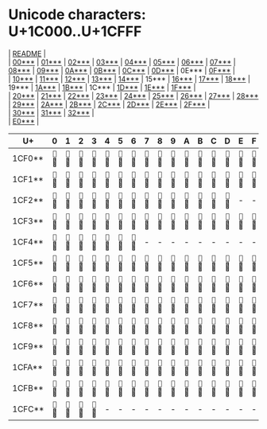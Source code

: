 # Unicode characters: U+1C000..U+1CFFF

| [README](README.md) |\
| [00\*\*\*](00xxx.md) | [01\*\*\*](01xxx.md) | [02\*\*\*](02xxx.md) | [03\*\*\*](03xxx.md) | [04\*\*\*](04xxx.md) | [05\*\*\*](05xxx.md) | [06\*\*\*](06xxx.md) | [07\*\*\*](07xxx.md) | [08\*\*\*](08xxx.md) | [09\*\*\*](09xxx.md) | [0A\*\*\*](0Axxx.md) | [0B\*\*\*](0Bxxx.md) | [0C\*\*\*](0Cxxx.md) | [0D\*\*\*](0Dxxx.md) | 0E\*\*\* | [0F\*\*\*](0Fxxx.md) |\
| [10\*\*\*](10xxx.md) | [11\*\*\*](11xxx.md) | [12\*\*\*](12xxx.md) | [13\*\*\*](13xxx.md) | [14\*\*\*](14xxx.md) | 15\*\*\* | [16\*\*\*](16xxx.md) | [17\*\*\*](17xxx.md) | [18\*\*\*](18xxx.md) | 19\*\*\* | [1A\*\*\*](1Axxx.md) | [1B\*\*\*](1Bxxx.md) | 1C\*\*\* | [1D\*\*\*](1Dxxx.md) | [1E\*\*\*](1Exxx.md) | [1F\*\*\*](1Fxxx.md) |\
| [20\*\*\*](20xxx.md) | [21\*\*\*](21xxx.md) | [22\*\*\*](22xxx.md) | [23\*\*\*](23xxx.md) | [24\*\*\*](24xxx.md) | [25\*\*\*](25xxx.md) | [26\*\*\*](26xxx.md) | [27\*\*\*](27xxx.md) | [28\*\*\*](28xxx.md) | [29\*\*\*](29xxx.md) | [2A\*\*\*](2Axxx.md) | [2B\*\*\*](2Bxxx.md) | [2C\*\*\*](2Cxxx.md) | [2D\*\*\*](2Dxxx.md) | [2E\*\*\*](2Exxx.md) | [2F\*\*\*](2Fxxx.md) |\
| [30\*\*\*](30xxx.md) | [31\*\*\*](31xxx.md) | [32\*\*\*](32xxx.md) |\
| [E0\*\*\*](E0xxx.md) |

| U+ | 0 | 1 | 2 | 3 | 4 | 5 | 6 | 7 | 8 | 9 | A | B | C | D | E | F |
| - | :-: | :-: | :-: | :-: | :-: | :-: | :-: | :-: | :-: | :-: | :-: | :-: | :-: | :-: | :-: | :-: |
| 1CF0\*\* | <span id="1CF00" title="U+1CF00 ZNAMENNY COMBINING MARK GORAZDO NIZKO S KRYZHEM ON LEFT, Mn">`𜼀`<br>𜼀</span> | <span id="1CF01" title="U+1CF01 ZNAMENNY COMBINING MARK NIZKO S KRYZHEM ON LEFT, Mn">`𜼁`<br>𜼁</span> | <span id="1CF02" title="U+1CF02 ZNAMENNY COMBINING MARK TSATA ON LEFT, Mn">`𜼂`<br>𜼂</span> | <span id="1CF03" title="U+1CF03 ZNAMENNY COMBINING MARK GORAZDO NIZKO ON LEFT, Mn">`𜼃`<br>𜼃</span> | <span id="1CF04" title="U+1CF04 ZNAMENNY COMBINING MARK NIZKO ON LEFT, Mn">`𜼄`<br>𜼄</span> | <span id="1CF05" title="U+1CF05 ZNAMENNY COMBINING MARK SREDNE ON LEFT, Mn">`𜼅`<br>𜼅</span> | <span id="1CF06" title="U+1CF06 ZNAMENNY COMBINING MARK MALO POVYSHE ON LEFT, Mn">`𜼆`<br>𜼆</span> | <span id="1CF07" title="U+1CF07 ZNAMENNY COMBINING MARK POVYSHE ON LEFT, Mn">`𜼇`<br>𜼇</span> | <span id="1CF08" title="U+1CF08 ZNAMENNY COMBINING MARK VYSOKO ON LEFT, Mn">`𜼈`<br>𜼈</span> | <span id="1CF09" title="U+1CF09 ZNAMENNY COMBINING MARK MALO POVYSHE S KHOKHLOM ON LEFT, Mn">`𜼉`<br>𜼉</span> | <span id="1CF0A" title="U+1CF0A ZNAMENNY COMBINING MARK POVYSHE S KHOKHLOM ON LEFT, Mn">`𜼊`<br>𜼊</span> | <span id="1CF0B" title="U+1CF0B ZNAMENNY COMBINING MARK VYSOKO S KHOKHLOM ON LEFT, Mn">`𜼋`<br>𜼋</span> | <span id="1CF0C" title="U+1CF0C ZNAMENNY COMBINING MARK GORAZDO NIZKO S KRYZHEM ON RIGHT, Mn">`𜼌`<br>𜼌</span> | <span id="1CF0D" title="U+1CF0D ZNAMENNY COMBINING MARK NIZKO S KRYZHEM ON RIGHT, Mn">`𜼍`<br>𜼍</span> | <span id="1CF0E" title="U+1CF0E ZNAMENNY COMBINING MARK TSATA ON RIGHT, Mn">`𜼎`<br>𜼎</span> | <span id="1CF0F" title="U+1CF0F ZNAMENNY COMBINING MARK GORAZDO NIZKO ON RIGHT, Mn">`𜼏`<br>𜼏</span> |
| 1CF1\*\* | <span id="1CF10" title="U+1CF10 ZNAMENNY COMBINING MARK NIZKO ON RIGHT, Mn">`𜼐`<br>𜼐</span> | <span id="1CF11" title="U+1CF11 ZNAMENNY COMBINING MARK SREDNE ON RIGHT, Mn">`𜼑`<br>𜼑</span> | <span id="1CF12" title="U+1CF12 ZNAMENNY COMBINING MARK MALO POVYSHE ON RIGHT, Mn">`𜼒`<br>𜼒</span> | <span id="1CF13" title="U+1CF13 ZNAMENNY COMBINING MARK POVYSHE ON RIGHT, Mn">`𜼓`<br>𜼓</span> | <span id="1CF14" title="U+1CF14 ZNAMENNY COMBINING MARK VYSOKO ON RIGHT, Mn">`𜼔`<br>𜼔</span> | <span id="1CF15" title="U+1CF15 ZNAMENNY COMBINING MARK MALO POVYSHE S KHOKHLOM ON RIGHT, Mn">`𜼕`<br>𜼕</span> | <span id="1CF16" title="U+1CF16 ZNAMENNY COMBINING MARK POVYSHE S KHOKHLOM ON RIGHT, Mn">`𜼖`<br>𜼖</span> | <span id="1CF17" title="U+1CF17 ZNAMENNY COMBINING MARK VYSOKO S KHOKHLOM ON RIGHT, Mn">`𜼗`<br>𜼗</span> | <span id="1CF18" title="U+1CF18 ZNAMENNY COMBINING MARK TSATA S KRYZHEM, Mn">`𜼘`<br>𜼘</span> | <span id="1CF19" title="U+1CF19 ZNAMENNY COMBINING MARK MALO POVYSHE S KRYZHEM, Mn">`𜼙`<br>𜼙</span> | <span id="1CF1A" title="U+1CF1A ZNAMENNY COMBINING MARK STRANNO MALO POVYSHE, Mn">`𜼚`<br>𜼚</span> | <span id="1CF1B" title="U+1CF1B ZNAMENNY COMBINING MARK POVYSHE S KRYZHEM, Mn">`𜼛`<br>𜼛</span> | <span id="1CF1C" title="U+1CF1C ZNAMENNY COMBINING MARK POVYSHE STRANNO, Mn">`𜼜`<br>𜼜</span> | <span id="1CF1D" title="U+1CF1D ZNAMENNY COMBINING MARK VYSOKO S KRYZHEM, Mn">`𜼝`<br>𜼝</span> | <span id="1CF1E" title="U+1CF1E ZNAMENNY COMBINING MARK MALO POVYSHE STRANNO, Mn">`𜼞`<br>𜼞</span> | <span id="1CF1F" title="U+1CF1F ZNAMENNY COMBINING MARK GORAZDO VYSOKO, Mn">`𜼟`<br>𜼟</span> |
| 1CF2\*\* | <span id="1CF20" title="U+1CF20 ZNAMENNY COMBINING MARK ZELO, Mn">`𜼠`<br>𜼠</span> | <span id="1CF21" title="U+1CF21 ZNAMENNY COMBINING MARK ON, Mn">`𜼡`<br>𜼡</span> | <span id="1CF22" title="U+1CF22 ZNAMENNY COMBINING MARK RAVNO, Mn">`𜼢`<br>𜼢</span> | <span id="1CF23" title="U+1CF23 ZNAMENNY COMBINING MARK TIKHAYA, Mn">`𜼣`<br>𜼣</span> | <span id="1CF24" title="U+1CF24 ZNAMENNY COMBINING MARK BORZAYA, Mn">`𜼤`<br>𜼤</span> | <span id="1CF25" title="U+1CF25 ZNAMENNY COMBINING MARK UDARKA, Mn">`𜼥`<br>𜼥</span> | <span id="1CF26" title="U+1CF26 ZNAMENNY COMBINING MARK PODVERTKA, Mn">`𜼦`<br>𜼦</span> | <span id="1CF27" title="U+1CF27 ZNAMENNY COMBINING MARK LOMKA, Mn">`𜼧`<br>𜼧</span> | <span id="1CF28" title="U+1CF28 ZNAMENNY COMBINING MARK KUPNAYA, Mn">`𜼨`<br>𜼨</span> | <span id="1CF29" title="U+1CF29 ZNAMENNY COMBINING MARK KACHKA, Mn">`𜼩`<br>𜼩</span> | <span id="1CF2A" title="U+1CF2A ZNAMENNY COMBINING MARK ZEVOK, Mn">`𜼪`<br>𜼪</span> | <span id="1CF2B" title="U+1CF2B ZNAMENNY COMBINING MARK SKOBA, Mn">`𜼫`<br>𜼫</span> | <span id="1CF2C" title="U+1CF2C ZNAMENNY COMBINING MARK RAZSEKA, Mn">`𜼬`<br>𜼬</span> | <span id="1CF2D" title="U+1CF2D ZNAMENNY COMBINING MARK KRYZH ON LEFT, Mn">`𜼭`<br>𜼭</span> | <span id="1CF2E" title="U+1CF2E (not assigned)">-</span> | <span id="1CF2F" title="U+1CF2F (not assigned)">-</span> |
| 1CF3\*\* | <span id="1CF30" title="U+1CF30 ZNAMENNY COMBINING TONAL RANGE MARK MRACHNO, Mn">`𜼰`<br>𜼰</span> | <span id="1CF31" title="U+1CF31 ZNAMENNY COMBINING TONAL RANGE MARK SVETLO, Mn">`𜼱`<br>𜼱</span> | <span id="1CF32" title="U+1CF32 ZNAMENNY COMBINING TONAL RANGE MARK TRESVETLO, Mn">`𜼲`<br>𜼲</span> | <span id="1CF33" title="U+1CF33 ZNAMENNY COMBINING MARK ZADERZHKA, Mn">`𜼳`<br>𜼳</span> | <span id="1CF34" title="U+1CF34 ZNAMENNY COMBINING MARK DEMESTVENNY ZADERZHKA, Mn">`𜼴`<br>𜼴</span> | <span id="1CF35" title="U+1CF35 ZNAMENNY COMBINING MARK OTSECHKA, Mn">`𜼵`<br>𜼵</span> | <span id="1CF36" title="U+1CF36 ZNAMENNY COMBINING MARK PODCHASHIE, Mn">`𜼶`<br>𜼶</span> | <span id="1CF37" title="U+1CF37 ZNAMENNY COMBINING MARK PODCHASHIE WITH VERTICAL STROKE, Mn">`𜼷`<br>𜼷</span> | <span id="1CF38" title="U+1CF38 ZNAMENNY COMBINING MARK CHASHKA, Mn">`𜼸`<br>𜼸</span> | <span id="1CF39" title="U+1CF39 ZNAMENNY COMBINING MARK CHASHKA POLNAYA, Mn">`𜼹`<br>𜼹</span> | <span id="1CF3A" title="U+1CF3A ZNAMENNY COMBINING MARK OBLACHKO, Mn">`𜼺`<br>𜼺</span> | <span id="1CF3B" title="U+1CF3B ZNAMENNY COMBINING MARK SOROCHYA NOZHKA, Mn">`𜼻`<br>𜼻</span> | <span id="1CF3C" title="U+1CF3C ZNAMENNY COMBINING MARK TOCHKA, Mn">`𜼼`<br>𜼼</span> | <span id="1CF3D" title="U+1CF3D ZNAMENNY COMBINING MARK DVOETOCHIE, Mn">`𜼽`<br>𜼽</span> | <span id="1CF3E" title="U+1CF3E ZNAMENNY COMBINING ATTACHING VERTICAL OMET, Mn">`𜼾`<br>𜼾</span> | <span id="1CF3F" title="U+1CF3F ZNAMENNY COMBINING MARK CURVED OMET, Mn">`𜼿`<br>𜼿</span> |
| 1CF4\*\* | <span id="1CF40" title="U+1CF40 ZNAMENNY COMBINING MARK KRYZH, Mn">`𜽀`<br>𜽀</span> | <span id="1CF41" title="U+1CF41 ZNAMENNY COMBINING LOWER TONAL RANGE INDICATOR, Mn">`𜽁`<br>𜽁</span> | <span id="1CF42" title="U+1CF42 ZNAMENNY PRIZNAK MODIFIER LEVEL-2, Mn">`𜽂`<br>𜽂</span> | <span id="1CF43" title="U+1CF43 ZNAMENNY PRIZNAK MODIFIER LEVEL-3, Mn">`𜽃`<br>𜽃</span> | <span id="1CF44" title="U+1CF44 ZNAMENNY PRIZNAK MODIFIER DIRECTION FLIP, Mn">`𜽄`<br>𜽄</span> | <span id="1CF45" title="U+1CF45 ZNAMENNY PRIZNAK MODIFIER KRYZH, Mn">`𜽅`<br>𜽅</span> | <span id="1CF46" title="U+1CF46 ZNAMENNY PRIZNAK MODIFIER ROG, Mn">`𜽆`<br>𜽆</span> | <span id="1CF47" title="U+1CF47 (not assigned)">-</span> | <span id="1CF48" title="U+1CF48 (not assigned)">-</span> | <span id="1CF49" title="U+1CF49 (not assigned)">-</span> | <span id="1CF4A" title="U+1CF4A (not assigned)">-</span> | <span id="1CF4B" title="U+1CF4B (not assigned)">-</span> | <span id="1CF4C" title="U+1CF4C (not assigned)">-</span> | <span id="1CF4D" title="U+1CF4D (not assigned)">-</span> | <span id="1CF4E" title="U+1CF4E (not assigned)">-</span> | <span id="1CF4F" title="U+1CF4F (not assigned)">-</span> |
| 1CF5\*\* | <span id="1CF50" title="U+1CF50 ZNAMENNY NEUME KRYUK, So">`𜽐`<br>𜽐</span> | <span id="1CF51" title="U+1CF51 ZNAMENNY NEUME KRYUK TIKHY, So">`𜽑`<br>𜽑</span> | <span id="1CF52" title="U+1CF52 ZNAMENNY NEUME PARAKLIT, So">`𜽒`<br>𜽒</span> | <span id="1CF53" title="U+1CF53 ZNAMENNY NEUME DVA V CHELNU, So">`𜽓`<br>𜽓</span> | <span id="1CF54" title="U+1CF54 ZNAMENNY NEUME KLYUCH, So">`𜽔`<br>𜽔</span> | <span id="1CF55" title="U+1CF55 ZNAMENNY NEUME ZANOZHEK, So">`𜽕`<br>𜽕</span> | <span id="1CF56" title="U+1CF56 ZNAMENNY NEUME STOPITSA, So">`𜽖`<br>𜽖</span> | <span id="1CF57" title="U+1CF57 ZNAMENNY NEUME STOPITSA S OCHKOM, So">`𜽗`<br>𜽗</span> | <span id="1CF58" title="U+1CF58 ZNAMENNY NEUME PEREVODKA, So">`𜽘`<br>𜽘</span> | <span id="1CF59" title="U+1CF59 ZNAMENNY NEUME PEREVODKA NEPOSTOYANNAYA, So">`𜽙`<br>𜽙</span> | <span id="1CF5A" title="U+1CF5A ZNAMENNY NEUME STOPITSA WITH SOROCHYA NOZHKA, So">`𜽚`<br>𜽚</span> | <span id="1CF5B" title="U+1CF5B ZNAMENNY NEUME CHELYUSTKA, So">`𜽛`<br>𜽛</span> | <span id="1CF5C" title="U+1CF5C ZNAMENNY NEUME PALKA, So">`𜽜`<br>𜽜</span> | <span id="1CF5D" title="U+1CF5D ZNAMENNY NEUME ZAPYATAYA, So">`𜽝`<br>𜽝</span> | <span id="1CF5E" title="U+1CF5E ZNAMENNY NEUME GOLUBCHIK BORZY, So">`𜽞`<br>𜽞</span> | <span id="1CF5F" title="U+1CF5F ZNAMENNY NEUME GOLUBCHIK TIKHY, So">`𜽟`<br>𜽟</span> |
| 1CF6\*\* | <span id="1CF60" title="U+1CF60 ZNAMENNY NEUME GOLUBCHIK MRACHNY, So">`𜽠`<br>𜽠</span> | <span id="1CF61" title="U+1CF61 ZNAMENNY NEUME GOLUBCHIK SVETLY, So">`𜽡`<br>𜽡</span> | <span id="1CF62" title="U+1CF62 ZNAMENNY NEUME GOLUBCHIK TRESVETLY, So">`𜽢`<br>𜽢</span> | <span id="1CF63" title="U+1CF63 ZNAMENNY NEUME VRAKHIYA PROSTAYA, So">`𜽣`<br>𜽣</span> | <span id="1CF64" title="U+1CF64 ZNAMENNY NEUME VRAKHIYA MRACHNAYA, So">`𜽤`<br>𜽤</span> | <span id="1CF65" title="U+1CF65 ZNAMENNY NEUME VRAKHIYA SVETLAYA, So">`𜽥`<br>𜽥</span> | <span id="1CF66" title="U+1CF66 ZNAMENNY NEUME VRAKHIYA TRESVETLAYA, So">`𜽦`<br>𜽦</span> | <span id="1CF67" title="U+1CF67 ZNAMENNY NEUME VRAKHIYA KLYUCHEVAYA PROSTAYA, So">`𜽧`<br>𜽧</span> | <span id="1CF68" title="U+1CF68 ZNAMENNY NEUME VRAKHIYA KLYUCHEVAYA MRACHNAYA, So">`𜽨`<br>𜽨</span> | <span id="1CF69" title="U+1CF69 ZNAMENNY NEUME VRAKHIYA KLYUCHEVAYA SVETLAYA, So">`𜽩`<br>𜽩</span> | <span id="1CF6A" title="U+1CF6A ZNAMENNY NEUME VRAKHIYA KLYUCHEVAYA TRESVETLAYA, So">`𜽪`<br>𜽪</span> | <span id="1CF6B" title="U+1CF6B ZNAMENNY NEUME DOUBLE ZAPYATAYA, So">`𜽫`<br>𜽫</span> | <span id="1CF6C" title="U+1CF6C ZNAMENNY NEUME REVERSED CHELYUSTKA, So">`𜽬`<br>𜽬</span> | <span id="1CF6D" title="U+1CF6D ZNAMENNY NEUME DERBITSA, So">`𜽭`<br>𜽭</span> | <span id="1CF6E" title="U+1CF6E ZNAMENNY NEUME KHAMILO, So">`𜽮`<br>𜽮</span> | <span id="1CF6F" title="U+1CF6F ZNAMENNY NEUME CHASHKA, So">`𜽯`<br>𜽯</span> |
| 1CF7\*\* | <span id="1CF70" title="U+1CF70 ZNAMENNY NEUME PODCHASHIE, So">`𜽰`<br>𜽰</span> | <span id="1CF71" title="U+1CF71 ZNAMENNY NEUME SKAMEYTSA MRACHNAYA, So">`𜽱`<br>𜽱</span> | <span id="1CF72" title="U+1CF72 ZNAMENNY NEUME SKAMEYTSA SVETLAYA, So">`𜽲`<br>𜽲</span> | <span id="1CF73" title="U+1CF73 ZNAMENNY NEUME SKAMEYTSA TRESVETLAYA, So">`𜽳`<br>𜽳</span> | <span id="1CF74" title="U+1CF74 ZNAMENNY NEUME SKAMEYTSA TIKHAYA, So">`𜽴`<br>𜽴</span> | <span id="1CF75" title="U+1CF75 ZNAMENNY NEUME DEMESTVENNY KLYUCH, So">`𜽵`<br>𜽵</span> | <span id="1CF76" title="U+1CF76 ZNAMENNY NEUME SKAMEYTSA KLYUCHEVAYA SVETLAYA, So">`𜽶`<br>𜽶</span> | <span id="1CF77" title="U+1CF77 ZNAMENNY NEUME SKAMEYTSA KLYUCHENEPOSTOYANNAYA, So">`𜽷`<br>𜽷</span> | <span id="1CF78" title="U+1CF78 ZNAMENNY NEUME SKAMEYTSA KLYUCHEVAYA TIKHAYA, So">`𜽸`<br>𜽸</span> | <span id="1CF79" title="U+1CF79 ZNAMENNY NEUME SKAMEYTSA DVOECHELNAYA PROSTAYA, So">`𜽹`<br>𜽹</span> | <span id="1CF7A" title="U+1CF7A ZNAMENNY NEUME SKAMEYTSA DVOECHELNAYA SVETLAYA, So">`𜽺`<br>𜽺</span> | <span id="1CF7B" title="U+1CF7B ZNAMENNY NEUME SKAMEYTSA DVOECHELNAYA NEPOSTOYANNAYA, So">`𜽻`<br>𜽻</span> | <span id="1CF7C" title="U+1CF7C ZNAMENNY NEUME SKAMEYTSA DVOECHELNAYA KLYUCHEVAYA, So">`𜽼`<br>𜽼</span> | <span id="1CF7D" title="U+1CF7D ZNAMENNY NEUME SLOZHITIE, So">`𜽽`<br>𜽽</span> | <span id="1CF7E" title="U+1CF7E ZNAMENNY NEUME SLOZHITIE S ZAPYATOY, So">`𜽾`<br>𜽾</span> | <span id="1CF7F" title="U+1CF7F ZNAMENNY NEUME SLOZHITIE ZAKRYTOE, So">`𜽿`<br>𜽿</span> |
| 1CF8\*\* | <span id="1CF80" title="U+1CF80 ZNAMENNY NEUME SLOZHITIE S KRYZHEM, So">`𜾀`<br>𜾀</span> | <span id="1CF81" title="U+1CF81 ZNAMENNY NEUME KRYZH, So">`𜾁`<br>𜾁</span> | <span id="1CF82" title="U+1CF82 ZNAMENNY NEUME ROG, So">`𜾂`<br>𜾂</span> | <span id="1CF83" title="U+1CF83 ZNAMENNY NEUME FITA, So">`𜾃`<br>𜾃</span> | <span id="1CF84" title="U+1CF84 ZNAMENNY NEUME KOBYLA, So">`𜾄`<br>𜾄</span> | <span id="1CF85" title="U+1CF85 ZNAMENNY NEUME ZMEYTSA, So">`𜾅`<br>𜾅</span> | <span id="1CF86" title="U+1CF86 ZNAMENNY NEUME STATYA, So">`𜾆`<br>𜾆</span> | <span id="1CF87" title="U+1CF87 ZNAMENNY NEUME STATYA S ZAPYATOY, So">`𜾇`<br>𜾇</span> | <span id="1CF88" title="U+1CF88 ZNAMENNY NEUME STATYA S KRYZHEM, So">`𜾈`<br>𜾈</span> | <span id="1CF89" title="U+1CF89 ZNAMENNY NEUME STATYA S ZAPYATOY I KRYZHEM, So">`𜾉`<br>𜾉</span> | <span id="1CF8A" title="U+1CF8A ZNAMENNY NEUME STATYA S KRYZHEM I ZAPYATOY, So">`𜾊`<br>𜾊</span> | <span id="1CF8B" title="U+1CF8B ZNAMENNY NEUME STATYA ZAKRYTAYA, So">`𜾋`<br>𜾋</span> | <span id="1CF8C" title="U+1CF8C ZNAMENNY NEUME STATYA ZAKRYTAYA S ZAPYATOY, So">`𜾌`<br>𜾌</span> | <span id="1CF8D" title="U+1CF8D ZNAMENNY NEUME STATYA S ROGOM, So">`𜾍`<br>𜾍</span> | <span id="1CF8E" title="U+1CF8E ZNAMENNY NEUME STATYA S DVUMYA ZAPYATYMI, So">`𜾎`<br>𜾎</span> | <span id="1CF8F" title="U+1CF8F ZNAMENNY NEUME STATYA S ZAPYATOY I PODCHASHIEM, So">`𜾏`<br>𜾏</span> |
| 1CF9\*\* | <span id="1CF90" title="U+1CF90 ZNAMENNY NEUME POLKULIZMY, So">`𜾐`<br>𜾐</span> | <span id="1CF91" title="U+1CF91 ZNAMENNY NEUME STATYA NEPOSTOYANNAYA, So">`𜾑`<br>𜾑</span> | <span id="1CF92" title="U+1CF92 ZNAMENNY NEUME STRELA PROSTAYA, So">`𜾒`<br>𜾒</span> | <span id="1CF93" title="U+1CF93 ZNAMENNY NEUME STRELA MRACHNOTIKHAYA, So">`𜾓`<br>𜾓</span> | <span id="1CF94" title="U+1CF94 ZNAMENNY NEUME STRELA KRYZHEVAYA, So">`𜾔`<br>𜾔</span> | <span id="1CF95" title="U+1CF95 ZNAMENNY NEUME STRELA POLUPOVODNAYA, So">`𜾕`<br>𜾕</span> | <span id="1CF96" title="U+1CF96 ZNAMENNY NEUME STRELA POVODNAYA, So">`𜾖`<br>𜾖</span> | <span id="1CF97" title="U+1CF97 ZNAMENNY NEUME STRELA NEPOSTOYANNAYA, So">`𜾗`<br>𜾗</span> | <span id="1CF98" title="U+1CF98 ZNAMENNY NEUME STRELA KLYUCHEPOVODNAYA, So">`𜾘`<br>𜾘</span> | <span id="1CF99" title="U+1CF99 ZNAMENNY NEUME STRELA KLYUCHENEPOSTOYANNAYA, So">`𜾙`<br>𜾙</span> | <span id="1CF9A" title="U+1CF9A ZNAMENNY NEUME STRELA TIKHAYA PUTNAYA, So">`𜾚`<br>𜾚</span> | <span id="1CF9B" title="U+1CF9B ZNAMENNY NEUME STRELA DVOECHELNAYA, So">`𜾛`<br>𜾛</span> | <span id="1CF9C" title="U+1CF9C ZNAMENNY NEUME STRELA DVOECHELNOKRYZHEVAYA, So">`𜾜`<br>𜾜</span> | <span id="1CF9D" title="U+1CF9D ZNAMENNY NEUME STRELA DVOECHELNOPOVODNAYA, So">`𜾝`<br>𜾝</span> | <span id="1CF9E" title="U+1CF9E ZNAMENNY NEUME STRELA DVOECHELNAYA KLYUCHEVAYA, So">`𜾞`<br>𜾞</span> | <span id="1CF9F" title="U+1CF9F ZNAMENNY NEUME STRELA DVOECHELNOPOVODNAYA KLYUCHEVAYA, So">`𜾟`<br>𜾟</span> |
| 1CFA\*\* | <span id="1CFA0" title="U+1CFA0 ZNAMENNY NEUME STRELA GROMNAYA WITH SINGLE ZAPYATAYA, So">`𜾠`<br>𜾠</span> | <span id="1CFA1" title="U+1CFA1 ZNAMENNY NEUME STRELA GROMOPOVODNAYA WITH SINGLE ZAPYATAYA, So">`𜾡`<br>𜾡</span> | <span id="1CFA2" title="U+1CFA2 ZNAMENNY NEUME STRELA GROMNAYA, So">`𜾢`<br>𜾢</span> | <span id="1CFA3" title="U+1CFA3 ZNAMENNY NEUME STRELA GROMOPOVODNAYA, So">`𜾣`<br>𜾣</span> | <span id="1CFA4" title="U+1CFA4 ZNAMENNY NEUME STRELA GROMOPOVODNAYA WITH DOUBLE ZAPYATAYA, So">`𜾤`<br>𜾤</span> | <span id="1CFA5" title="U+1CFA5 ZNAMENNY NEUME STRELA GROMOKRYZHEVAYA, So">`𜾥`<br>𜾥</span> | <span id="1CFA6" title="U+1CFA6 ZNAMENNY NEUME STRELA GROMOKRYZHEVAYA POVODNAYA, So">`𜾦`<br>𜾦</span> | <span id="1CFA7" title="U+1CFA7 ZNAMENNY NEUME MECHIK, So">`𜾧`<br>𜾧</span> | <span id="1CFA8" title="U+1CFA8 ZNAMENNY NEUME MECHIK POVODNY, So">`𜾨`<br>𜾨</span> | <span id="1CFA9" title="U+1CFA9 ZNAMENNY NEUME MECHIK KLYUCHEVOY, So">`𜾩`<br>𜾩</span> | <span id="1CFAA" title="U+1CFAA ZNAMENNY NEUME MECHIK KLYUCHEPOVODNY, So">`𜾪`<br>𜾪</span> | <span id="1CFAB" title="U+1CFAB ZNAMENNY NEUME MECHIK KLYUCHENEPOSTOYANNY, So">`𜾫`<br>𜾫</span> | <span id="1CFAC" title="U+1CFAC ZNAMENNY NEUME STRELA TRYASOGLASNAYA, So">`𜾬`<br>𜾬</span> | <span id="1CFAD" title="U+1CFAD ZNAMENNY NEUME STRELA TRYASOPOVODNAYA, So">`𜾭`<br>𜾭</span> | <span id="1CFAE" title="U+1CFAE ZNAMENNY NEUME STRELA TRYASOSTRELNAYA, So">`𜾮`<br>𜾮</span> | <span id="1CFAF" title="U+1CFAF ZNAMENNY NEUME OSOKA, So">`𜾯`<br>𜾯</span> |
| 1CFB\*\* | <span id="1CFB0" title="U+1CFB0 ZNAMENNY NEUME OSOKA SVETLAYA, So">`𜾰`<br>𜾰</span> | <span id="1CFB1" title="U+1CFB1 ZNAMENNY NEUME OSOKA TRESVETLAYA, So">`𜾱`<br>𜾱</span> | <span id="1CFB2" title="U+1CFB2 ZNAMENNY NEUME OSOKA KRYUKOVAYA SVETLAYA, So">`𜾲`<br>𜾲</span> | <span id="1CFB3" title="U+1CFB3 ZNAMENNY NEUME OSOKA KLYUCHEVAYA SVETLAYA, So">`𜾳`<br>𜾳</span> | <span id="1CFB4" title="U+1CFB4 ZNAMENNY NEUME OSOKA KLYUCHEVAYA NEPOSTOYANNAYA, So">`𜾴`<br>𜾴</span> | <span id="1CFB5" title="U+1CFB5 ZNAMENNY NEUME STRELA KRYUKOVAYA, So">`𜾵`<br>𜾵</span> | <span id="1CFB6" title="U+1CFB6 ZNAMENNY NEUME STRELA KRYUKOVAYA POVODNAYA, So">`𜾶`<br>𜾶</span> | <span id="1CFB7" title="U+1CFB7 ZNAMENNY NEUME STRELA KRYUKOVAYA GROMNAYA WITH SINGLE ZAPYATAYA, So">`𜾷`<br>𜾷</span> | <span id="1CFB8" title="U+1CFB8 ZNAMENNY NEUME STRELA KRYUKOVAYA GROMOPOVODNAYA WITH SINGLE ZAPYATAYA, So">`𜾸`<br>𜾸</span> | <span id="1CFB9" title="U+1CFB9 ZNAMENNY NEUME STRELA KRYUKOVAYA GROMNAYA, So">`𜾹`<br>𜾹</span> | <span id="1CFBA" title="U+1CFBA ZNAMENNY NEUME STRELA KRYUKOVAYA GROMOPOVODNAYA, So">`𜾺`<br>𜾺</span> | <span id="1CFBB" title="U+1CFBB ZNAMENNY NEUME STRELA KRYUKOVAYA GROMOPOVODNAYA WITH DOUBLE ZAPYATAYA, So">`𜾻`<br>𜾻</span> | <span id="1CFBC" title="U+1CFBC ZNAMENNY NEUME STRELA KRYUKOVAYA GROMOKRYZHEVAYA, So">`𜾼`<br>𜾼</span> | <span id="1CFBD" title="U+1CFBD ZNAMENNY NEUME STRELA KRYUKOVAYA GROMOKRYZHEVAYA POVODNAYA, So">`𜾽`<br>𜾽</span> | <span id="1CFBE" title="U+1CFBE ZNAMENNY NEUME STRELA KRYUKOVAYA TRYASKA, So">`𜾾`<br>𜾾</span> | <span id="1CFBF" title="U+1CFBF ZNAMENNY NEUME KUFISMA, So">`𜾿`<br>𜾿</span> |
| 1CFC\*\* | <span id="1CFC0" title="U+1CFC0 ZNAMENNY NEUME OBLAKO, So">`𜿀`<br>𜿀</span> | <span id="1CFC1" title="U+1CFC1 ZNAMENNY NEUME DUDA, So">`𜿁`<br>𜿁</span> | <span id="1CFC2" title="U+1CFC2 ZNAMENNY NEUME NEMKA, So">`𜿂`<br>𜿂</span> | <span id="1CFC3" title="U+1CFC3 ZNAMENNY NEUME PAUK, So">`𜿃`<br>𜿃</span> | <span id="1CFC4" title="U+1CFC4 (not assigned)">-</span> | <span id="1CFC5" title="U+1CFC5 (not assigned)">-</span> | <span id="1CFC6" title="U+1CFC6 (not assigned)">-</span> | <span id="1CFC7" title="U+1CFC7 (not assigned)">-</span> | <span id="1CFC8" title="U+1CFC8 (not assigned)">-</span> | <span id="1CFC9" title="U+1CFC9 (not assigned)">-</span> | <span id="1CFCA" title="U+1CFCA (not assigned)">-</span> | <span id="1CFCB" title="U+1CFCB (not assigned)">-</span> | <span id="1CFCC" title="U+1CFCC (not assigned)">-</span> | <span id="1CFCD" title="U+1CFCD (not assigned)">-</span> | <span id="1CFCE" title="U+1CFCE (not assigned)">-</span> | <span id="1CFCF" title="U+1CFCF (not assigned)">-</span> |
